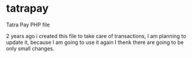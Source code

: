 # tatrapay
Tatra Pay PHP file

2 years ago i created this file to take care of transactions, 
I am planning to update it, because I am going to use it again 
I thenk there are going to be only small changes. 
